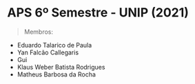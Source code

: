 # APS 6º Semestre - UNIP (2021)
> Membros:
- Eduardo Talarico de Paula
- Yan Falcão Callegaris
- Gui
- Klaus Weber Batista Rodrigues
- Matheus Barbosa da Rocha
